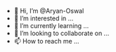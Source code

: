 - 👋 Hi, I’m @Aryan-Oswal
- 👀 I’m interested in ...
- 🌱 I’m currently learning ...
- 💞️ I’m looking to collaborate on ...
- 📫 How to reach me ...

<!---
Aryan-Oswal/Aryan-Oswal is a ✨ special ✨ repository because its `README.md` (this file) appears on your GitHub profile.
You can click the Preview link to take a look at your changes.
--->

